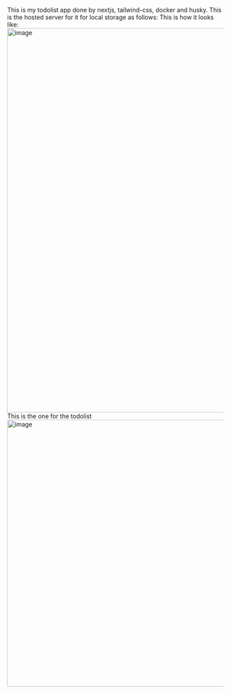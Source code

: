 This is my todolist app done by nextjs, tailwind-css, docker and husky.
This is the hosted server for it for local storage as follows:
This is how it looks like:
<img width="894" alt="image" src="https://github.com/Zerothlaw0095/todo/assets/131967635/b58055dd-d1ec-4e05-b676-762c62afe532">
This is the one for the todolist
<img width="621" alt="image" src="https://github.com/Zerothlaw0095/todo/assets/131967635/90c3e845-e278-4d2b-8b6c-bdcd88ab6cc6">

